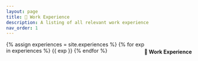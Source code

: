 ```yaml
---
layout: page
title: 💼 Work Experience
description: A listing of all relevant work experience
nav_order: 1
---
```


<p style = "float: right"> 
    <h4 style = "float: right">💼 Work Experience</h4>    
</p>

{% assign experiences = site.experiences %}
{% for exp in experiences %}
    {{ exp }}
{% endfor %}
